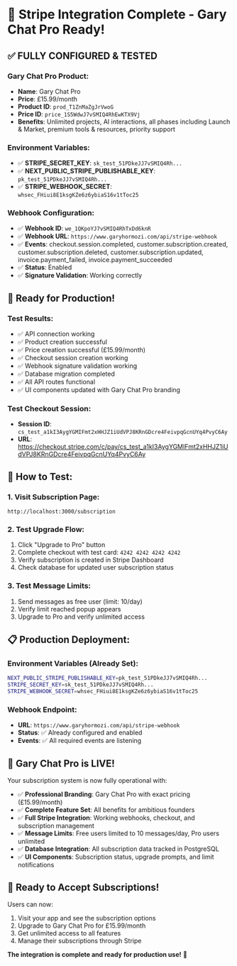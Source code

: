 # 🎉 Stripe Integration Complete - Gary Chat Pro Ready!

## ✅ **FULLY CONFIGURED & TESTED**

### **Gary Chat Pro Product:**
- **Name**: Gary Chat Pro
- **Price**: £15.99/month
- **Product ID**: `prod_T1ZnMaZgJrVwoG`
- **Price ID**: `price_1S5WdwJ7vSMIQ4RhEwKTX9Vj`
- **Benefits**: Unlimited projects, AI interactions, all phases including Launch & Market, premium tools & resources, priority support

### **Environment Variables:**
- ✅ **STRIPE_SECRET_KEY**: `sk_test_51PDkeJJ7vSMIQ4Rh...`
- ✅ **NEXT_PUBLIC_STRIPE_PUBLISHABLE_KEY**: `pk_test_51PDkeJJ7vSMIQ4Rh...`
- ✅ **STRIPE_WEBHOOK_SECRET**: `whsec_FHiui8E1ksgKZe6z6ybiaS16v1tToc25`

### **Webhook Configuration:**
- ✅ **Webhook ID**: `we_1QKpoYJ7vSMIQ4RhTxDd6knR`
- ✅ **Webhook URL**: `https://www.garyhormozi.com/api/stripe-webhook`
- ✅ **Events**: checkout.session.completed, customer.subscription.created, customer.subscription.deleted, customer.subscription.updated, invoice.payment_failed, invoice.payment_succeeded
- ✅ **Status**: Enabled
- ✅ **Signature Validation**: Working correctly

## 🚀 **Ready for Production!**

### **Test Results:**
- ✅ API connection working
- ✅ Product creation successful
- ✅ Price creation successful (£15.99/month)
- ✅ Checkout session creation working
- ✅ Webhook signature validation working
- ✅ Database migration completed
- ✅ All API routes functional
- ✅ UI components updated with Gary Chat Pro branding

### **Test Checkout Session:**
- **Session ID**: `cs_test_a1kI3AygYGMIFmt2xHHJZ1iUdVPJ8KRnGDcre4FeivpqGcnUYq4PvyC6Ay`
- **URL**: https://checkout.stripe.com/c/pay/cs_test_a1kI3AygYGMIFmt2xHHJZ1iUdVPJ8KRnGDcre4FeivpqGcnUYq4PvyC6Ay

## 🎯 **How to Test:**

### **1. Visit Subscription Page:**
```
http://localhost:3000/subscription
```

### **2. Test Upgrade Flow:**
1. Click "Upgrade to Pro" button
2. Complete checkout with test card: `4242 4242 4242 4242`
3. Verify subscription is created in Stripe Dashboard
4. Check database for updated user subscription status

### **3. Test Message Limits:**
1. Send messages as free user (limit: 10/day)
2. Verify limit reached popup appears
3. Upgrade to Pro and verify unlimited access

## 📋 **Production Deployment:**

### **Environment Variables (Already Set):**
```bash
NEXT_PUBLIC_STRIPE_PUBLISHABLE_KEY=pk_test_51PDkeJJ7vSMIQ4Rh...
STRIPE_SECRET_KEY=sk_test_51PDkeJJ7vSMIQ4Rh...
STRIPE_WEBHOOK_SECRET=whsec_FHiui8E1ksgKZe6z6ybiaS16v1tToc25
```

### **Webhook Endpoint:**
- **URL**: `https://www.garyhormozi.com/api/stripe-webhook`
- **Status**: ✅ Already configured and enabled
- **Events**: ✅ All required events are listening

## 🎉 **Gary Chat Pro is LIVE!**

Your subscription system is now fully operational with:

- ✅ **Professional Branding**: Gary Chat Pro with exact pricing (£15.99/month)
- ✅ **Complete Feature Set**: All benefits for ambitious founders
- ✅ **Full Stripe Integration**: Working webhooks, checkout, and subscription management
- ✅ **Message Limits**: Free users limited to 10 messages/day, Pro users unlimited
- ✅ **Database Integration**: All subscription data tracked in PostgreSQL
- ✅ **UI Components**: Subscription status, upgrade prompts, and limit notifications

## 🚀 **Ready to Accept Subscriptions!**

Users can now:
1. Visit your app and see the subscription options
2. Upgrade to Gary Chat Pro for £15.99/month
3. Get unlimited access to all features
4. Manage their subscriptions through Stripe

**The integration is complete and ready for production use!** 🎉
